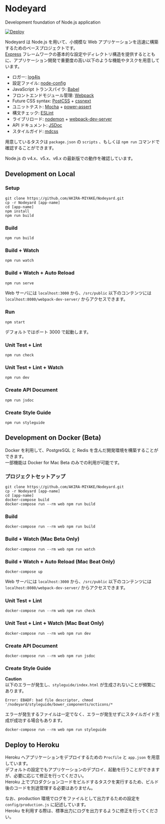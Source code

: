 # Nodeyard
Development foundation of Node.js application  

[![Deploy](https://www.herokucdn.com/deploy/button.svg)](https://heroku.com/deploy)  

Nodeyard は Node.js を用いて、小規模な Web アプリケーションを迅速に構築するためのベースプロジェクトです。  
[Express](http://expressjs.com/) フレームワークの基本的な設定やディレクトリ構造を提供するとともに、アプリケーション開発で重要度の高い以下のような機能やタスクを用意しています。  

+ ロガー: [log4js](http://stritti.github.io/log4js/)
+ 設定ファイル: [node-config](https://github.com/lorenwest/node-config)
+ JavaScript トランスパイラ: [Babel](https://babeljs.io/)
+ フロントエンドモジュール管理: [Webpack](http://webpack.github.io/)
+ Future CSS syntax: [PostCSS](http://postcss.org/) + [cssnext](http://cssnext.io/)
+ ユニットテスト: [Mocha](https://mochajs.org/) + [power-assert](https://github.com/power-assert-js/power-assert)
+ 構文チェック: [ESLint](http://eslint.org/)
+ ライブリロード: [nodemon](http://nodemon.io/) + [webpack-dev-server](https://webpack.github.io/docs/webpack-dev-server.html)
+ API ドキュメント: [JSDoc](http://usejsdoc.org/)
+ スタイルガイド: [mdcss](https://github.com/jonathantneal/mdcss)

用意しているタスクは `package.json` の `scripts` 、もしくは `npm run` コマンドで確認することができます。  

Node.js の v4.x、v5.x、v6.x の最新版での動作を確認しています。  

## Development on Local
### Setup

    git clone https://github.com/AKIRA-MIYAKE/Nodeyard.git
    cp -r Nodeyard [app-name]
    cd [app-name]
    npm install
    npm run build

### Build

    npm run build

### Build + Watch

    npm run watch

### Build + Watch + Auto Reload

    npm run serve

Web サーバには `localhost:3000` から、`/src/public` 以下のコンテンツには `localhost:8080/webpack-dev-server/` からアクセスできます。  

### Run

    npm start

デフォルトではポート 3000 で起動します。  

### Unit Test + Lint

    npm run check

### Unit Test + Lint + Watch

    npm run dev

### Create API Document

    npm run jsdoc

### Create Style Guide

    npm run styleguide

## Development on Docker (Beta)
Docker を利用して、PostgreSQL と Redis を含んだ開発環境を構築することができます。  
一部機能は Docker for Mac Beta のみでの利用が可能です。  

### プロジェクトセットアップ

    git clone https://github.com/AKIRA-MIYAKE/Nodeyard.git
    cp -r Nodeyard [app-name]
    cd [app-name]
    docker-compose build
    docker-compose run --rm web npm run build

### Build

    docker-compose run --rm web npm run build

### Build + Watch (Mac Beta Only)

    docker-compose run --rm web npm run watch

### Build + Watch + Auto Reload (Mac Beat Only)

    docker-compose up

Web サーバには `localhost:3000` から、`/src/public` 以下のコンテンツには `localhost:8080/webpack-dev-server/` からアクセスできます。  

### Unit Test + Lint

    docker-compose run --rm web npm run check

### Unit Test + Lint + Watch (Mac Beat Only)

    docker-compose run --rm web npm run dev

### Create API Document

    docker-compose run --rm web npm run jsdoc

### Create Style Guide
**Caution**  
以下のエラーが発生し、`styleguide/index.html` が生成されないことが頻繁にあります。  

    Error: EBADF: bad file descriptor, chmod '/nodeyard/styleguide/bower_components/octicons/*

エラーが発生するファイルは一定でなく、エラーが発生せずにスタイルガイド生成が成功する場合もあります。  

    docker-compose run --rm web npm run styleguide

## Deploy to Heroku
Heroku へアプリケーションをデプロイするための `Procfile` と `app.json` を用意しています。  
デフォルトの設定でもアプリケーションのデプロイ、起動を行うことができますが、必要に応じて修正を行ってください。  
Heroku 上でプロダクションコードをビルドするタスクを実行するため、ビルド後のコードを別途管理する必要はありません。  

なお、production 環境でログをファイルとして出力するための設定を `config/production.js` に記述しています。  
Heroku を利用する際は、標準出力にログを出力するように修正を行ってください。  
